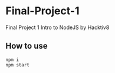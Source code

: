 # Final-Project-1
Final Project 1 Intro to NodeJS by Hacktiv8

## How to use
```
npm i
npm start
```
